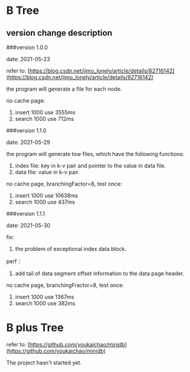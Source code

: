 # B Tree

## version change description
###version 1.0.0

date: 2021-05-23

refer to: [https://blog.csdn.net/jimo_lonely/article/details/82716142](https://blog.csdn.net/jimo_lonely/article/details/82716142)

the program will generate a file for each node.

no cache page:
1. insert 1000 use 3555ms
2. search 1000 use 712ms

###version 1.1.0

date: 2021-05-29

the program will generate tow files, which have the following functions:
1. index file: key in k-v pair and pointer to the value in data file.
2. data file: value in k-v pair.

no cache page, branchingFactor=8, test once: 
1. insert 1000 use 10638ms
2. search 1000 use 437ms

###version 1.1.1

date: 2021-05-30

fix:
1. the problem of exceptional index data block.

perf：
1. add tail of data segment offset information to the data page header.

no cache page, branchingFractor=8, test once:
1. insert 1000 use 1367ms
2. search 1000 use 382ms


# B plus Tree

refer to: [https://github.com/youkaichao/minidb](https://github.com/youkaichao/minidb)


The project hasn't started yet.